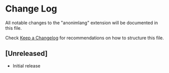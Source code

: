 # Change Log

All notable changes to the "anonimlang" extension will be documented in this file.

Check [Keep a Changelog](http://keepachangelog.com/) for recommendations on how to structure this file.

## [Unreleased]

- Initial release